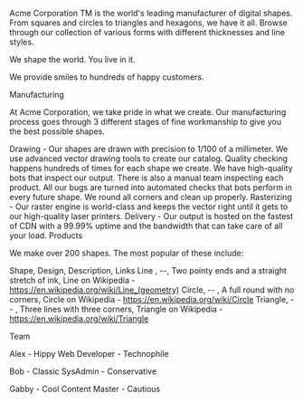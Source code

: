 Acme Corporation TM is the world's leading manufacturer of digital shapes. From squares and circles to triangles and hexagons, we have it all. Browse through our collection of various forms with different thicknesses and line styles.

We shape the world. You live in it.

We provide smiles to hundreds of happy customers.

Manufacturing

At Acme Corporation, we take pride in what we create. Our manufacturing process goes through 3 different stages of fine workmanship to give you the best possible shapes.

Drawing - Our shapes are drawn with precision to 1/100 of a millimeter.
We use advanced vector drawing tools to create our catalog.
Quality checking happens hundreds of times for each shape we create.
We have high-quality bots that inspect our output.
There is also a manual team inspecting each product.
All our bugs are turned into automated checks that bots perform in every future shape.
We round all corners and clean up properly.
Rasterizing - Our raster engine is world-class and keeps the vector right until it gets to our high-quality laser printers.
Delivery - Our output is hosted on the fastest of CDN with a 99.99% uptime and the bandwidth that can take care of all your load.
Products

We make over 200 shapes. The most popular of these include:

Shape, Design, Description, Links Line , --, Two pointy ends and a straight stretch of ink, Line on Wikipedia - https://en.wikipedia.org/wiki/Line_(geometry) Circle, -- , A full round with no corners, Circle on Wikipedia - https://en.wikipedia.org/wiki/Circle Triangle, -- , Three lines with three corners, Triangle on Wikipedia - https://en.wikipedia.org/wiki/Triangle

Team

Alex - Hippy Web Developer - Technophile

Bob - Classic SysAdmin - Conservative

Gabby - Cool Content Master - Cautious